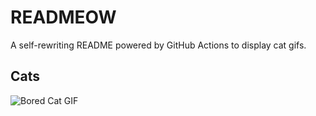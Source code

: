 # READMEOW

A self-rewriting README powered by GitHub Actions to display cat gifs.

## Cats

![Bored Cat GIF](https://media0.giphy.com/media/v1.Y2lkPTlhY2QwMmRhZ2R0bG9pb3pjaDl1emN5ZG83eml1NHd3cHZrMDFjbHFpbjg0N2V2aiZlcD12MV9naWZzX3NlYXJjaCZjdD1n/mlvseq9yvZhba/200.gif)
